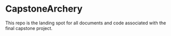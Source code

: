# CapstoneArchery
This repo is the landing spot for all documents and code associated with the final capstone project. 
